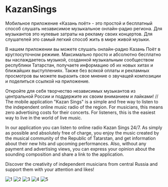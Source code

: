 # KazanSings
Мобильное приложение «Казань поёт» - это простой и бесплатный способ слушать независимое музыкальное онлайн-радио региона. 
Для музыкантов это нулевые затраты на рекламу своих концертов. Для слушателей это самый легкий способ жить в мире живой музыки.

В нашем приложении вы можете слушать онлайн-радио Казань Поёт в круглосуточном режиме. 
Максимально просто и абсолютно бесплатно вы наслаждаетесь музыкой, 
созданной музыкальным сообществом республики Татарстан, получаете информацию об их новых хитах и ближайших выступлениях. 
Также без всякой оплаты и рекламных просмотров вы можете выразить свое мнение о звучащей композиции и поделиться ссылкой на приложение.

Откройте для себя творчество независимых музыкантов из центральной России и поддержите их своим вниманием и лайками!
//
The mobile application "Kazan Sings" is a simple and free way to listen to the independent online music radio of the region.
For musicians, this means zero advertising costs for their concerts. For listeners, this is the easiest way to live in the world of live music.

In our application you can listen to online radio Kazan Sings 24/7.
As simply as possible and absolutely free of charge, you enjoy the music created by the musical community of the Republic of Tatarstan, 
and get information about their new hits and upcoming performances.
Also, without any payment and advertising views, you can express your opinion about the sounding composition and share a link to the application.

Discover the creativity of independent musicians from central Russia and support them with your attention and likes!

![1](https://github.com/Ilnurio/KazanSings/assets/104433596/deaa1f2b-ad67-4567-8145-5a2df8e17980)
![2](https://github.com/Ilnurio/KazanSings/assets/104433596/4d67153c-0829-4861-be4d-87c9d1f06255)
![3](https://github.com/Ilnurio/KazanSings/assets/104433596/9a75f9a3-2b2b-4684-b0a0-2030b2834a58)
![4](https://github.com/Ilnurio/KazanSings/assets/104433596/c4995bf3-8a40-44b1-bdb3-e63f502334f7)
![5](https://github.com/Ilnurio/KazanSings/assets/104433596/8cbaaf6a-c878-4387-b5c1-b5203666d0c9)
